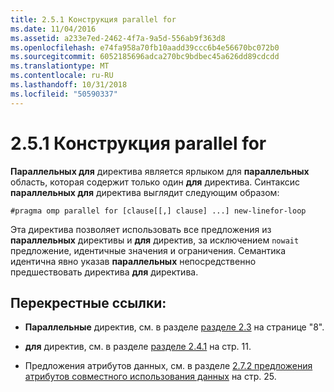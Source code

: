 ```yaml
---
title: 2.5.1 Конструкция parallel for
ms.date: 11/04/2016
ms.assetid: a233e7ed-2462-4f7a-9a5d-556ab9f363d8
ms.openlocfilehash: e74fa958a70fb10aadd39ccc6b4e56670bc072b0
ms.sourcegitcommit: 6052185696adca270bc9bdbec45a626dd89cdcdd
ms.translationtype: MT
ms.contentlocale: ru-RU
ms.lasthandoff: 10/31/2018
ms.locfileid: "50590337"
---
```

# <a name="251-parallel-for-construct"></a>2.5.1 Конструкция parallel for

**Параллельных для** директива является ярлыком для **параллельных** область, которая содержит только один **для** директива. Синтаксис **параллельных для** директива выглядит следующим образом:

```
#pragma omp parallel for [clause[[,] clause] ...] new-linefor-loop
```

Эта директива позволяет использовать все предложения из **параллельных** директивы и **для** директив, за исключением `nowait` предложение, идентичные значения и ограничения. Семантика идентична явно указав **параллельных** непосредственно предшествовать директива **для** директива.

## <a name="cross-references"></a>Перекрестные ссылки:

- **Параллельные** директив, см. в разделе [разделе 2.3](../../parallel/openmp/2-3-parallel-construct.md) на странице "8".

- **для** директив, см. в разделе [разделе 2.4.1](../../parallel/openmp/2-4-1-for-construct.md) на стр. 11.

- Предложения атрибутов данных, см. в разделе [2.7.2 предложения атрибутов совместного использования данных](../../parallel/openmp/2-7-2-data-sharing-attribute-clauses.md) на стр. 25.